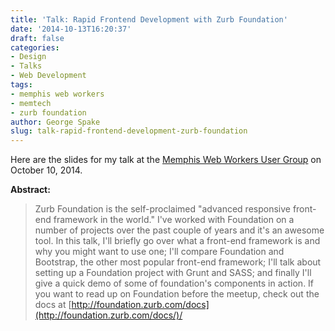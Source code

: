 ```yaml
---
title: 'Talk: Rapid Frontend Development with Zurb Foundation'
date: '2014-10-13T16:20:37'
draft: false
categories:
- Design
- Talks
- Web Development
tags:
- memphis web workers
- memtech
- zurb foundation
author: George Spake
slug: talk-rapid-frontend-development-zurb-foundation
---
```


Here are the slides for my talk at the [Memphis Web Workers User
Group](http://memphiswebworkers.com/) on October 10, 2014.
<!--more-->
**Abstract:**

> Zurb Foundation is the self-proclaimed "advanced responsive front-end
> framework in the world." I've worked with Foundation on a number of projects
> over the past couple of years and it's an awesome tool. In this talk, I'll
> briefly go over what a front-end framework is and why you might want to use
> one; I'll compare Foundation and Bootstrap, the other most popular front-end
> framework; I'll talk about setting up a Foundation project with Grunt and
> SASS; and finally I'll give a quick demo of some of foundation's components
> in action. If you want to read up on Foundation before the meetup, check out
> the docs at
> [http://foundation.zurb.com/docs](http://foundation.zurb.com/docs/)/
